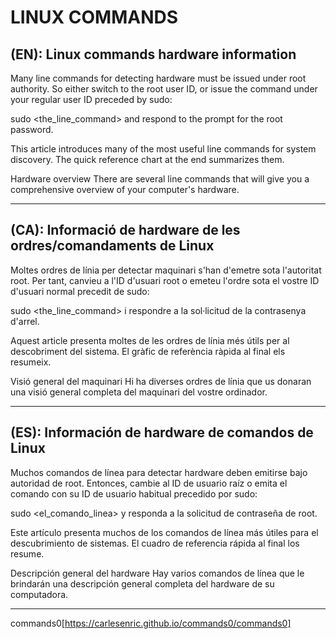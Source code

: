 # LINUX COMMANDS

## (EN): Linux commands hardware information

Many line commands for detecting hardware must be issued under root authority. So either switch to the root user ID, or issue the command under your regular user ID preceded by sudo:

sudo <the_line_command>
and respond to the prompt for the root password.

This article introduces many of the most useful line commands for system discovery. The quick reference chart at the end summarizes them.

Hardware overview
There are several line commands that will give you a comprehensive overview of your computer's hardware.

---

## (CA): Informació de hardware de les ordres/comandaments de Linux

Moltes ordres de línia per detectar maquinari s'han d'emetre sota l'autoritat root. Per tant, canvieu a l'ID d'usuari root o emeteu l'ordre sota el vostre ID d'usuari normal precedit de sudo:

sudo <the_line_command>
i respondre a la sol·licitud de la contrasenya d'arrel.

Aquest article presenta moltes de les ordres de línia més útils per al descobriment del sistema. El gràfic de referència ràpida al final els resumeix.

Visió general del maquinari
Hi ha diverses ordres de línia que us donaran una visió general completa del maquinari del vostre ordinador.

---

## (ES): Información de hardware de comandos de Linux
Muchos comandos de línea para detectar hardware deben emitirse bajo autoridad de root. Entonces, cambie al ID de usuario raíz o emita el comando con su ID de usuario habitual precedido por sudo:

sudo <el_comando_linea>
y responda a la solicitud de contraseña de root.

Este artículo presenta muchos de los comandos de línea más útiles para el descubrimiento de sistemas. El cuadro de referencia rápida al final los resume.

Descripción general del hardware
Hay varios comandos de línea que le brindarán una descripción general completa del hardware de su computadora.

---

commands0[https://carlesenric.github.io/commands0/commands0]
